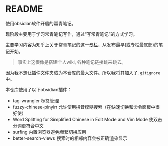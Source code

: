 # README

使用obsidian软件开启的常青笔记。

现阶段主要用于学习常青笔记写作，通过“写常青笔记”的方式学习。

主要学习内容为知乎上关于常青笔记的这一[专栏](https://www.zhihu.com/column/c_1525779661229830144)，从发布最早(或专栏最底部)的笔记开始。


> 事实上这很像是搭建个人wiki, 各种笔记链接跳来跳去。

因为我不想让插件文件夹成为本仓库的最大文件。所以我将其加入了`.gitignore`中。

本仓库使用了以下obsidian插件：

- tag-wrangler 标签管理
- fuzzy-chinese-pinyin 允许使用拼音模糊搜索（在快速切换和命令面板中很好使）
- Word Splitting for Simplified Chinese in Edit Mode and Vim Mode 使双击分词更符合中文
- surfing 内置浏览器避免频繁切换应用
- better-search-views 搜索时的相邻内容会被正确渲染显示

